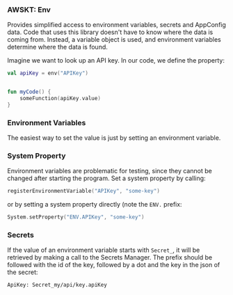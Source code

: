 ### AWSKT: Env

Provides simplified access to environment variables, secrets and AppConfig data. Code that
uses this library doesn't have to know where the data is coming from. Instead, a variable
object is used, and environment variables determine where the data is found. 

Imagine we want to look up an API key. In our code, we define the property:

```kotlin
val apiKey = env("APIKey")


fun myCode() {
    someFunction(apiKey.value)
}
```

### Environment Variables

The easiest way to set the value is just by setting an environment variable.

### System Property

Environment variables are problematic for testing, since they cannot be changed after starting
the program. Set a system property by calling:

```kotlin
registerEnvironmentVariable("APIKey", "some-key")
```

or by setting a system property directly (note the `ENV.` prefix:

```kotlin
System.setProperty("ENV.APIKey", "some-key")
```

### Secrets

If the value of an environment variable starts with `Secret_`, it will be retrieved by
making a call to the Secrets Manager. The prefix should be followed with the id of the key,
followed by a dot and the key in the json of the secret:

```
ApiKey: Secret_my/api/key.apiKey 
```